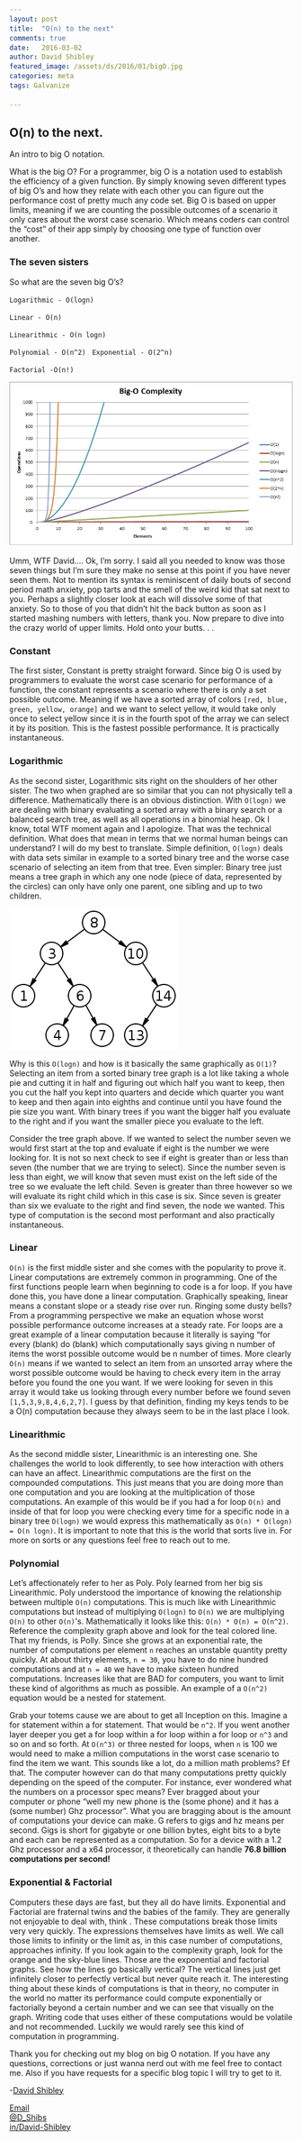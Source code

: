 ```yaml
---
layout: post
title:  "O(n) to the next"
comments: true
date:   2016-03-02
author: David Shibley
featured_image: /assets/ds/2016/01/bigO.jpg
categories: meta
tags: Galvanize

---
```

## O(n) to the next.
An intro to big O notation.

What is the big O? For a programmer, big O is a notation used to establish the efficiency of a given function. By simply knowing seven different types of big O’s and how they relate with each other you can figure out the performance cost of pretty much any code set. Big O is based on upper limits, meaning if we are counting the possible outcomes of a scenario it only cares about the worst case scenario. Which means coders can control the “cost” of their app simply by choosing one type of function over another.

### The seven sisters

So what are the seven big O’s?

`Logarithmic - O(logn)`

`Linear - O(n)`

`Linearithmic - O(n logn)`

`Polynomial - O(n^2)
`
`Exponential - O(2^n)`

`Factorial -O(n!)`

  ![Current Directory](/assets/ds/2016/03/complexity.png)

Umm, WTF David….
Ok, I’m sorry. I said all you needed to know was those seven things but I’m sure they make no sense at this point if you have never seen them. Not to mention its syntax is reminiscent of daily bouts of second period math anxiety, pop tarts and the smell of the weird kid that sat next to you. Perhaps a slightly closer look at each will dissolve some of that anxiety. So to those of you that didn’t hit the back button as soon as I started mashing numbers with letters, thank you. Now prepare to dive into the crazy world of upper limits. Hold onto your butts. . .

### Constant

The first sister, Constant is pretty straight forward. Since big O is used by programmers to evaluate the worst case scenario for performance of a function, the constant represents a scenario where there is only a set possible outcome. Meaning if we have a sorted array of colors `[red, blue, green, yellow, orange]` and we want to select yellow, it would take only once to select yellow since it is in the fourth spot of the array we can select it by its position. This is the fastest possible performance.  It is practically instantaneous.

### Logarithmic

As the second sister, Logarithmic sits right on the shoulders of her other sister. The two when graphed are so similar that you can not physically tell a difference. Mathematically there is an obvious distinction. With `O(logn)` we are dealing with binary evaluating a sorted array with a binary search or a balanced search tree, as well as all operations in a binomial heap. Ok I know, total WTF moment again and I apologize. That was the technical definition. What does that mean in terms that we normal human beings can understand? I will do my best to translate. Simple definition, `O(logn)` deals with data sets similar in example to a sorted binary tree and the worse case scenario of selecting an item from that tree. Even simpler: Binary tree just means a tree graph in which any one node (piece of data, represented by the circles) can only have only one parent, one sibling and up to two children.

  ![Current Directory](/assets/ds/2016/03/btree.png)

Why is this `O(logn)` and how is it basically the same graphically as `O(1)`? Selecting an item from a sorted binary tree graph is a lot like taking a whole pie and cutting it in half and figuring out which half you want to keep, then you cut the half you kept into quarters and decide which quarter you want to keep and then again into eighths and continue until you have found the pie size you want. With binary trees if you want the bigger half you evaluate to the right and if you want the smaller piece you evaluate to the left.

Consider the tree graph above. If we wanted to select the number seven we would first start at the top and evaluate if eight is the number we were looking for. It is not so next check to see if eight is greater than or less than seven (the number that we are trying to select). Since the number seven is less than eight, we will know that seven must exist on the left side of the tree so we evaluate the left child. Seven is greater than three however so we will evaluate its right child which in this case is six. Since seven is greater than six we evaluate to the right and find seven, the node we wanted. This type of computation is the second most performant and also practically instantaneous.

### Linear

`O(n)` is the first middle sister and she comes with the popularity to prove it. Linear computations are extremely common in programming. One of the first functions people learn when beginning to code is a for loop. If you have done this, you have done a linear computation. Graphically speaking, linear means a constant slope or a steady rise over run. Ringing some dusty bells? From a programming perspective we make an equation whose worst possible performance outcome increases at a steady rate. For loops are a great example of a linear computation because it literally is saying “for every (blank) do (blank) which computationally says giving n number of items the worst possible outcome would be n number of times. More clearly `O(n)` means if we wanted to select an item from an unsorted array where the worst possible outcome would be having to check every item in the array before you found the one you want. If we were looking for seven in this array it would take us looking through every number before we found seven `[1,5,3,9,8,4,6,2,7]`. I guess by that definition, finding my keys tends to be a O(n) computation because they always seem to be in the last place I look.

### Linearithmic

As the second middle sister, Linearithmic is an interesting one. She challenges the world to look differently, to see how interaction with others can have an affect. Linearithmic computations are the first on the compounded computations. This just means that you are doing more than one computation and you are looking at the multiplication of those computations. An example of this would be if you had a for loop `O(n)` and inside of that for loop you were checking every time for a specific node in a binary tree `O(logn)` we would express this mathematically as `O(n) * O(logn) = O(n logn)`. It is important to note that this is the world that sorts live in. For more on sorts or any questions feel free to reach out to me.

### Polynomial

Let’s affectionately refer to her as Poly. Poly learned from her big sis Linearithmic. Poly understood the importance of knowing the relationship between multiple `O(n)` computations. This is much like with Linearithmic computations but instead of multiplying `O(logn)` to `O(n)` we are multiplying `O(n)` to other `O(n)`'s. Mathematically it looks like this: `O(n) * O(n) = O(n^2)`. Reference the complexity graph above and look for the teal colored line. That my friends, is Polly. Since she grows at an exponential rate, the number of computations per element `n` reaches an unstable quantity pretty quickly. At about thirty elements, `n = 30`, you have to do nine hundred computations and at `n = 40` we have to make sixteen hundred computations. Increases like that are BAD for computers, you want to limit these kind of algorithms as much as possible. An example of a `O(n^2)` equation would be a nested for statement.

Grab your totems cause we are about to get all Inception on this. Imagine a for statement within a for statement. That would be `n^2`. If you went another layer deeper you get a for loop within a for loop within a for loop or `n^3` and so on and so forth. At `O(n^3)` or three nested for loops, when `n` is 100 we would need to make a million computations in the worst case scenario to find the item we want. This sounds like a lot, do a million math problems? Ef that. The computer however can do that many computations pretty quickly depending on the speed of the computer. For instance, ever wondered what the numbers on a processor spec means? Ever bragged about your computer or phone “well my new phone is the (some phone) and it has a (some number) Ghz processor”. What you are bragging about is the amount of computations your device can make. G refers to gigs and hz means per second. Gigs is short for gigabyte or one billion bytes, eight bits to a byte and each can be represented as a computation. So for a device with a 1.2 Ghz processor and a x64 processor, it theoretically can handle __76.8 billion computations per second!__

### Exponential & Factorial

Computers these days are fast, but they all do have limits. Exponential and Factorial are fraternal twins and the babies of the family. They are generally not enjoyable to deal with, think . These computations break those limits very very quickly. The expressions themselves have limits as well. We call those limits to infinity or the limit as, in this case number of computations, approaches infinity. If you look again to the complexity graph, look for the orange and the sky-blue lines. Those are the exponential and factorial graphs. See how the lines go basically vertical? The vertical lines just get infinitely closer to perfectly vertical but never quite reach it. The interesting thing about these kinds of computations is that in theory, no computer in the world no matter its performance could compute exponentially or factorially beyond a certain number and we can see that visually on the graph. Writing code that uses either of these computations would be volatile and not recommended. Luckily we would rarely see this kind of computation in programming.

Thank you for checking out my blog on big O notation. If you have any questions, corrections or just wanna nerd out with me feel free to contact me. Also if you have requests for a specific blog topic I will try to get to it.

-[David Shibley](davidjshibley@gmail.com)                            

 [Email](davidjshibley@gmail.com)  
 [@D_Shibs](https://twitter.com/D_Shibs)  
 [in/David-Shibley](https://www.linkedin.com/in/davidshibley)  
